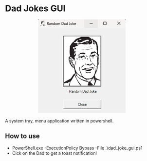 # Dad Jokes GUI
<p align="center">
  <img src="https://raw.githubusercontent.com/Tachaeon/Dad_Jokes/main/Images/Dad.png" />
</p>

A system tray, menu application written in powershell.

## How to use
- PowerShell.exe -ExecutionPolicy Bypass -File .\dad_joke_gui.ps1
- Cick on the Dad to get a toast notification!
